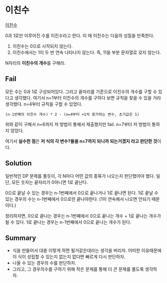 # 이친수

[이친수](https://www.acmicpc.net/problem/2193)

0과 1로만 이루어진 수를 이진수라고 한다. 이 때 이친수는 다음의 성질을 만족한다.

1. 이친수는 0으로 시작되지 않는다.
2. 이친수에서는 1이 두 번 연속 나타나지 않는다. 즉, 11을 부분 문자열로 갖지 않는다.

N자리의 **이친수의 개수**를 구해라.

## Fail

모든 수는 0과 1로 구성되어있다. 그리고 끝자리를 기준으로 이친수의 개수를 구할 수 있다고 생각했다. 여기서 n=1부터 이친수의 개수를 구하다 보면 규칙을 찾을 수 있을 거라 생각했다. n=4부터 규칙을 구할 수 있었다.

```
(n-1번째의 이친수 개수) * 2 - (n=4부터 +1씩 증가하는 변수, 초기값은 1)
```

위와 같이 구해서 n=6까지 저 방법이 통해서 제출했지만 fail. n=7부터 저 방법이 통하지 않았다.

여기서 **실수한 점**은 **저 식의 각 변수?들을 n=7까지 되니까 되는거겠지 라고 판단한 것**이다.


## Solution

일반적인 DP 문제를 풀듯이, 각 N마다 어떤 값의 종류가 나오는지 판단했어야 했다.
일단, 모든 숫자는 끝자리가 0아니면 1로 끝난다. 

0으로 끝날 수 있는 경우는 n-1번째에서 0으로 끝나거나 1로 끝나면 된다. 1로 끝날 수 있는 경우의 수는 n-1번째에서 0으로만 끝나야한다. (1이 연속해서 나오면 안되기 때문이다.)

정리하자면, 0으로 끝나는 경우는 n-1번째에서 0으로 끝나는 개수 + 1로 끝나는 개수가 될 수 있다. 1로 끝나는 경우는 n-1번째에서 0으로 끝나는 개수가 된다.


## Summary

- 식을 만들어서 대충 이렇게 하면 될거같은데라는 생각을 버리자. 어떠한 이유때문에 이 식이 성립할 수 있는지 없는지 없다면 빠르게 다시 판단하자. 
- 나올 수 있는 경우의 수를 판단하자.
- 그리고, 그 경우의수를 구하기 위해 작은 문제를 통해 더 큰 문제를 풀도록 생각하자.

